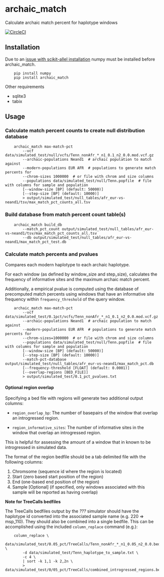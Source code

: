 # archaic_match

Calculate archaic match percent for haplotype windows

[![CircleCI](https://circleci.com/gh/lparsons/archaic_match.svg?style=svg)](https://circleci.com/gh/lparsons/archaic_match)

## Installation

Due to an [issue with scikit-allel installation](https://github.com/cggh/scikit-allel/issues/177)
numpy must be installed before archaic_match.

```
    pip install numpy
    pip install archaic_match
```

Other requirements
*   sqlite3
*   tabix


## Usage

### Calculate match percent counts to create null distribution database
```
    archaic_match max-match-pct
        --vcf data/simulated_test/null/vcfs/Tenn_nonAfr_*_n1_0.1_n2_0.0.mod.vcf.gz
        --archaic-populations Neand1  # archaic population to match against
        --modern-populations EUR AFR  # populations to generate match percents for
        --chrom-sizes 1000000  # or file with chrom and size columns
        --populations data/simulated_test/null/Tenn.popfile  # file with columns for sample and population
        [--window-size [BP] (default: 50000)]
        [--step-size [BP] (default: 10000)]
        > output/simulated_test/null_tables/afr_eur-vs-neand1/tsv/max_match_pct_counts_all.tsv
```

### Build database from match percent count table(s)
```
    archaic_match build_db
        --match_pct_count output/simulated_test/null_tables/afr_eur-vs-neand1/tsv/max_match_pct_counts_all.tsv
        --db output/simulated_test/null_tables/afr_eur-vs-neand1/max_match_pct_test.db
```

### Calculate match percents and pvalues

Compares each modern haplotype to each archaic haplotype.

For each window (as defined by window_size and step_size), calculates the
frequency of informative sites and the maximum archaic match percent.

Additionally, a empirical pvalue is computed using the database of precomputed
match percents using windows that have an informative site frequency within
`frequency_threshold` of the query window.

```
    archaic_match max-match-pct
        --vcf data/simulated_test/0.1pct/vcfs/Tenn_nonAfr_*_n1_0.1_n2_0.0.mod.vcf.gz
        --archaic-populations Neand1  # archaic population to match against
        --modern-populations EUR AFR  # populations to generate match percents for
        --chrom-sizes=1000000  # or file with chrom and size columns
        --populations data/simulated_test/null/Tenn.popfile  # file with columns for sample and population
        [--window-size [BP] (default: 50000)]
        [--step-size [BP] (default: 10000)]
        --match-pct-database output/simulated_test/null_tables/afr_eur-vs-neand1/max_match_pct.db
        [--frequency-threshold [FLOAT] (default: 0.0001)]
        [--overlap-regions [BED_FILE]]
        > output/simulated_test/0.1_pct_pvalues.txt
```

#### Optional region overlap

Specifying a bed file with regions will generate two additional
output columns:

*   `region_overlap_bp`: The number of basepairs of the window that
    overlap an introgressed region.

*   `region_informative_sites`: The number of informative sites in the
    window that overlap an introgressed region.

This is helpful for assessing the amount of a window that in known to be
introgressed in simulated data.

The format of the region bedfile should be a tab delimited file with the
following columns:

1.  Chromsome (sequence id where the region is located)
2.  Start (zero based start position of the region)
3.  End (one-based end position of the region)
4.  Sample \[Optional\] (if specified, only windows associated with this
    sample will be reported as having overlap)

**Note for TreeCalls bedfiles**

The TreeCalls bedfiles output by the *???* simulator should have the haplotype
id converted into the associated sample name (e.g. 220 => msp_110). They
should also be combined into a single bedfile. This can be accomplished using
the included `column_replace` command (e.g.):

```
    column_replace \
        data/simulated_test/0.05_pct/TreeCalls/Tenn_nonAfr_*_n1_0.05_n2_0.0.bed.merged.gz \
        -d data/simulated_test/Tenn_haplotype_to_sample.txt \
        -c 4 \
        | sort -k 1,1 -k 2,2n \
        > data/simulated_test/0/05_pct/TreeCalls/combined_introgressed_regions.bed
```
